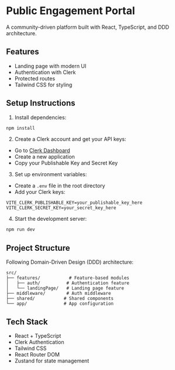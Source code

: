 # Public Engagement Portal

A community-driven platform built with React, TypeScript, and DDD architecture.

## Features

- Landing page with modern UI
- Authentication with Clerk
- Protected routes
- Tailwind CSS for styling

## Setup Instructions

1. Install dependencies:
```bash
npm install
```

2. Create a Clerk account and get your API keys:
- Go to [Clerk Dashboard](https://dashboard.clerk.dev)
- Create a new application
- Copy your Publishable Key and Secret Key

3. Set up environment variables:
- Create a `.env` file in the root directory
- Add your Clerk keys:
```
VITE_CLERK_PUBLISHABLE_KEY=your_publishable_key_here
VITE_CLERK_SECRET_KEY=your_secret_key_here
```

4. Start the development server:
```bash
npm run dev
```

## Project Structure

Following Domain-Driven Design (DDD) architecture:

```
src/
├── features/           # Feature-based modules
│   ├── auth/          # Authentication feature
│   └── landingPage/   # Landing page feature
├── middleware/        # Auth middleware
├── shared/           # Shared components
└── app/              # App configuration
```

## Tech Stack

- React + TypeScript
- Clerk Authentication
- Tailwind CSS
- React Router DOM
- Zustand for state management
